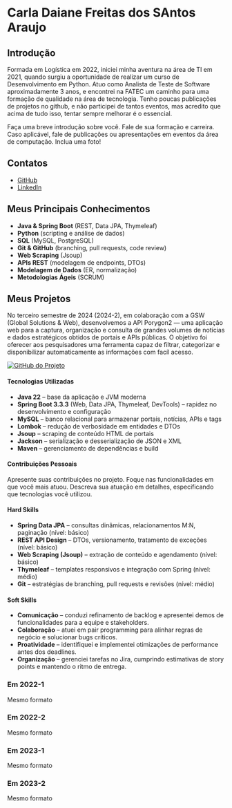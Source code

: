 
# Carla Daiane Freitas dos SAntos Araujo

## Introdução

Formada em Logística em 2022, iniciei minha aventura na área de TI em 2021, quando surgiu a oportunidade de realizar um curso de Desenvolvimento em Python. Atuo como Analista de Teste de Software aproximadamente 3 anos, e encontrei na FATEC um caminho para uma formação de qualidade na área de tecnologia.
Tenho poucas publicações de projetos no github, e não participei de tantos eventos, mas acredito que acima de tudo isso, tentar sempre melhorar é o essencial.

Faça uma breve introdução sobre você. Fale de sua formação e carreira. Caso aplicável, fale de publicações ou apresentações em eventos da área de computação. Inclua uma foto!

## Contatos
* [GitHub](https://github.com/carladaiane)
* [LinkedIn](https://www.linkedin.com)

## Meus Principais Conhecimentos
- **Java & Spring Boot** (REST, Data JPA, Thymeleaf)  
- **Python** (scripting e análise de dados)  
- **SQL** (MySQL, PostgreSQL)  
- **Git & GitHub** (branching, pull requests, code review)  
- **Web Scraping** (Jsoup)  
- **APIs REST** (modelagem de endpoints, DTOs)  
- **Modelagem de Dados** (ER, normalização)  
- **Metodologias Ágeis** (SCRUM)


## Meus Projetos

No terceiro semestre de 2024 (2024-2), em colaboração com a GSW (Global Solutions & Web), desenvolvemos a API Porygon2 — uma aplicação web para a captura, organização e consulta de grandes volumes de notícias e dados estratégicos obtidos de portais e APIs públicas. O objetivo foi oferecer aos pesquisadores uma ferramenta capaz de filtrar, categorizar e disponibilizar automaticamente as informações com facíl acesso.

[![GitHub do Projeto](https://img.shields.io/badge/GitHub-Porygon2-181717?style=for-the-badge&logo=github&logoColor=white)](https://github.com/PorygonAPI/Porygon2)

#### Tecnologias Utilizadas
- **Java 22** – base da aplicação e JVM moderna  
- **Spring Boot 3.3.3** (Web, Data JPA, Thymeleaf, DevTools) – rapidez no desenvolvimento e configuração  
- **MySQL** – banco relacional para armazenar portais, notícias, APIs e tags  
- **Lombok** – redução de verbosidade em entidades e DTOs  
- **Jsoup** – scraping de conteúdo HTML de portais  
- **Jackson** – serialização e desserialização de JSON e XML  
- **Maven** – gerenciamento de dependências e build

#### Contribuições Pessoais
Apresente suas contribuições no projeto. Foque nas funcionalidades em que você mais atuou. Descreva sua atuação em detalhes, especificando que tecnologias você utilizou.

#### Hard Skills
- **Spring Data JPA** – consultas dinâmicas, relacionamentos M:N, paginação (nível: básico)  
- **REST API Design** – DTOs, versionamento, tratamento de exceções (nível: básico)  
- **Web Scraping (Jsoup)** – extração de conteúdo e agendamento (nível: básico)  
- **Thymeleaf** – templates responsivos e integração com Spring (nível: médio)  
- **Git** – estratégias de branching, pull requests e revisões (nível: médio)

#### Soft Skills
- **Comunicação** – conduzi refinamento de backlog e apresentei demos de funcionalidades para a equipe e stakeholders.  
- **Colaboração** – atuei em pair programming para alinhar regras de negócio e solucionar bugs críticos.  
- **Proatividade** – identifiquei e implementei otimizações de performance antes dos deadlines.  
- **Organização** – gerenciei tarefas no Jira, cumprindo estimativas de story points e mantendo o ritmo de entrega.

### Em 2022-1
Mesmo formato

### Em 2022-2
Mesmo formato

### Em 2023-1
Mesmo formato

### Em 2023-2
Mesmo formato





